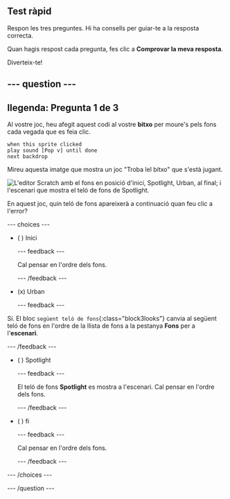 ## Test ràpid

Respon les tres preguntes. Hi ha consells per guiar-te a la resposta correcta.

Quan hagis respost cada pregunta, fes clic a **Comprovar la meva resposta**.

Diverteix-te!

--- question ---
---
llegenda: Pregunta 1 de 3
---

Al vostre joc, heu afegit aquest codi al vostre **bitxo** per moure's pels fons cada vegada que es feia clic.

```blocks3
when this sprite clicked
play sound [Pop v] until done
next backdrop
```

Mireu aquesta imatge que mostra un joc "Troba lel bitxo" que s'està jugant.

![L'editor Scratch amb el fons en posició d'inici, Spotlight, Urban, al final; i l'escenari que mostra el teló de fons de Spotlight.](images/quiz1-backdrops.png)

En aquest joc, quin teló de fons apareixerà a continuació quan feu clic a l'error?

--- choices ---

- ( ) Inici

  --- feedback ---

  Cal pensar en l'ordre dels fons.

  --- /feedback ---

- (x) Urban

  --- feedback ---

Sí. El bloc `següent teló de fons`{:class="block3looks"} canvia al següent teló de fons en l'ordre de la llista de fons a la pestanya **Fons** per a l'**escenari**.

--- /feedback ---

- ( ) Spotlight

  --- feedback ---

  El teló de fons **Spotlight** es mostra a l'escenari. Cal pensar en l'ordre dels fons.

  --- /feedback ---

- ( ) fi

  --- feedback ---

  Cal pensar en l'ordre dels fons.

  --- /feedback ---

--- /choices ---

--- /question ---
